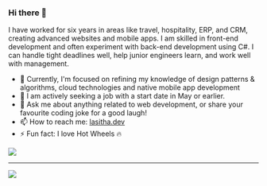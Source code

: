 ### Hi there 👋

I have worked for six years in areas like travel, hospitality, ERP, and CRM, creating advanced websites and mobile apps. 
I am skilled in front-end development and often experiment with back-end development using C#.
I can handle tight deadlines well, help junior engineers learn, and work well with management.


- 🌱 Currently, I'm focused on refining my knowledge of design patterns & algorithms, cloud technologies and native mobile app development
- 🤔 I am actively seeking a job with a start date in May or earlier.
- 💬 Ask me about anything related to web development, or share your favourite coding joke for a good laugh!
- 📫 How to reach me: [lasitha.dev](https://www.lasitha.dev/)
- ⚡ Fun fact: I love Hot Wheels 🔥

<a href="https://github.com/anuraghazra/github-readme-stats"><img align="center" src="https://github-readme-stats.vercel.app/api/top-langs/?username=LasithaPrabodha&layout=compact&theme=transparent&hide_border=true" /></a>

--- 
<a href="https://lasitha-prabodha.vercel.app/now-playing?open"><img src="https://lasitha-prabodha.vercel.app/now-playing"></a>

<!--START_SECTION:waka-->
<!--END_SECTION:waka-->
